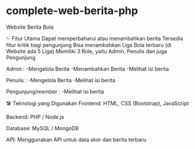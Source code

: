 # complete-web-berita-php
Website Berita Bola

✨ Fitur Utama
Dapat memperbaharui atau menambahkan berita
Tersedia fitur kritik bagi pengunjung
Bisa menambahkan Liga Bola terbaru (di Website ada 5 Liga)
Memiliki 3 Role, yaitu Admin, Penulis dan juga Pengunjung

Admin :
-Mengelola Berita
-Menambahkan Berita
-Melihat isi berita 

Penulis :
-Mengelola Berita
-Melihat isi berita

Pengunjung/member :
-Melihat isi berita

🛠 Teknologi yang Digunakan
Frontend: HTML, CSS (Bootstrap), JavaScript

Backend: PHP / Node.js

Database: MySQL / MongoDB

API: Menggunakan API untuk data skor dan berita terbaru

